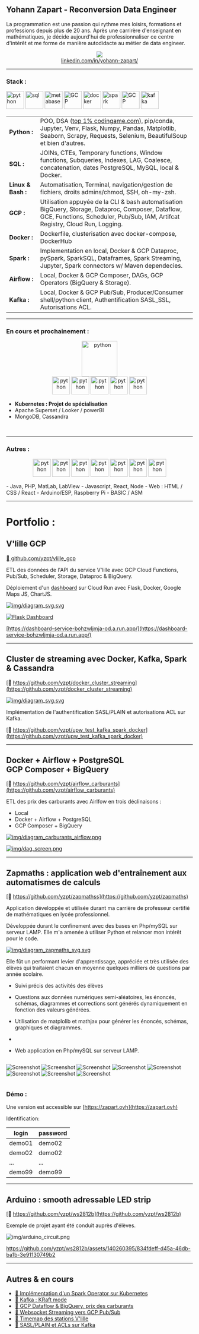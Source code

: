## Yohann Zapart - Reconversion Data Engineer 

La programmation est une passion qui rythme mes loisirs, formations et professions depuis plus de 20 ans. Après une carrirère d'enseignant en mathématiques, je décide aujourd'hui de professionnaliser ce centre d'intérêt et me forme de manière autodidacte au métier de data engineer.

<a href="https://www.linkedin.com/in/yohann-zapart/">
<p align="center">
<img src="https://upload.wikimedia.org/wikipedia/commons/8/81/LinkedIn_icon.svg"><br>linkedin.com/in/yohann-zapart/
</p>
</a>

<hr>

### Stack :

<img src="https://cdn.icon-icons.com/icons2/1508/PNG/512/python_104451.png" alt="python" style="width: 3rem;"/>
<img src="https://img.icons8.com/external-bearicons-blue-bearicons/512/external-SQL-file-extension-bearicons-blue-bearicons.png" alt="sql" style="width: 3rem;"/>
<img src="https://upload.wikimedia.org/wikipedia/commons/3/35/Tux.svg" alt="metabase" style="width: 3rem;"/>
<img src="https://www.sophos.com/sites/default/files/2022-02/googlecloud.png" alt="GCP" style="width: 3rem;"/>
<img src="https://img.icons8.com/color/512/docker.png" alt="docker" style="width: 3rem;"/>
<img src="https://ignos.blog/wp-content/uploads/2022/06/apachesparklogo-e1655475818894.png" alt="spark" style="width: 3rem;"/>
<img src="https://airflow.apache.org/docs/apache-airflow/1.10.6/_images/pin_large.png" alt="GCP" style="width: 3rem;"/>
<img src="img/kafka_logo.png" alt="kafka" style="width: 3rem;"/></td>

<table>
    <tbody>
        <tr>
            <td><strong>Python :</strong>
            <td>POO, DSA (<a href="https://www.codingame.com/profile/1931552bce1ef7afebc50c827e8d4b6a0342335" target="_blank">top 1% codingame.com</a>), pip/conda, Jupyter, Venv, Flask, Numpy, Pandas, Matplotlib, Seaborn, Scrapy, Requests, Selenium, BeautifulSoup et bien d'autres.</td>
        </tr>
        <tr>
            <td><strong>SQL :</strong></td>
            <td>JOINs, CTEs, Temporary functions, Window functions, Subqueries, Indexes, LAG, Coalesce, concatenation, dates PostgreSQL, MySQL, local & Docker.</td>
        </tr>
        <tr>
            <td><strong>Linux & Bash :</strong></td>
            <td>Automatisation, Terminal, navigation/gestion de fichiers, droits admins/chmod, SSH, oh-my-zsh.</td>
        </tr>
        <tr>
            <td><strong>GCP :</strong></td>
            <td>Utilisation appuyée de la CLI & bash automatisation BigQuery, Storage, Dataproc, Composer, Dataflow, GCE, Functions, Scheduler, Pub/Sub, IAM, Artifcat Registry, Cloud Run, Logging.</td>
        </tr>
        <tr>
            <td><strong>Docker :</strong></td>
            <td>Dockerfile, clusterisation avec docker-compose, DockerHub</td>
        </tr>
        <tr>
            <td><strong>Spark :</strong></td>
            <td>Implementation en local, Docker & GCP Dataproc, pySpark, SparkSQL, Dataframes, Spark Streaming, Jupyter, Spark connectors w/ Maven dependecies.</td>
        </tr>
        <tr>
            <td><strong>Airflow :</strong></td>
            <td>Local, Docker & GCP Composer, DAGs, GCP Operators (BigQuery & Storage).</td>
        </tr>
        <tr>
            <td><strong>Kafka :</strong></td>
            <td>Local, Docker & GCP Pub/Sub, Producer/Consumer shell/python client, Authentification SASL_SSL, Autorisations ACL.</td>
        </tr>
    </tbody>
</table>

<!-- <table>
    <tbody>
        <tr>
            <td><img src="https://cdn.icon-icons.com/icons2/1508/PNG/512/python_104451.png" alt="python" style="width: 3rem;"/></td>
            <td><strong>Python :</strong><br> POO, DSA (<a href="https://www.codingame.com/profile/1931552bce1ef7afebc50c827e8d4b6a0342335" target="_blank">top 1% codingame.com</a>), pip/conda, Jupyter, Venv, Flask, Numpy, Pandas, Matplotlib, Seaborn, Scrapy, Requests, Selenium, BeautifulSoup et bien d'autres.</td>
        </tr>
        <tr>
            <td><img src="https://img.icons8.com/external-bearicons-blue-bearicons/512/external-SQL-file-extension-bearicons-blue-bearicons.png" alt="sql" style="width: 3rem;"/></td>
            <td><strong>SQL :</strong><br> JOINs, CTEs, Temporary functions, Window functions, Subqueries, Indexes, LAG, Coalesce, concatenation, dates PostgreSQL, MySQL, local & Docker.</td>
        </tr>
        <tr>
            <td><img src="https://upload.wikimedia.org/wikipedia/commons/3/35/Tux.svg" alt="metabase" style="width: 3rem;"/></td>
            <td><strong>Linux/Bash/Shell :</strong><br> Automatisation, Terminal, navigation/gestion de fichiers, droits admins/chmod, SSH, oh-my-zsh.</td>
        </tr>
        <tr>
            <td><img src="https://www.sophos.com/sites/default/files/2022-02/googlecloud.png" alt="GCP" style="width: 3rem;"/></td>
            <td><strong>GCP :</strong><br> Utilisation appuyée de la CLI & bash automatisation BigQuery, Storage, Dataproc, Composer, Dataflow, GCE, Functions, Scheduler, Pub/Sub, IAM, Artifcat Registry, Cloud Run, Logging.</td>
        </tr>
        <tr>
            <td><img src="https://img.icons8.com/color/512/docker.png" alt="docker" style="width: 3rem;"/></td>
            <td><strong>Docker :</strong><br> Dockerfile, clusterisation avec docker-compose, DockerHub</td>
        </tr>
        <tr>
            <td><img src="https://ignos.blog/wp-content/uploads/2022/06/apachesparklogo-e1655475818894.png" alt="spark" style="width: 3rem;"/></td>
            <td><strong>Spark :</strong><br> Implementation en local, Docker & GCP Dataproc, pySpark, SparkSQL, Dataframes, Spark Streaming, Jupyter, Spark connectors w/ Maven dependecies.</td>
        </tr>
        <tr>
            <td><img src="https://airflow.apache.org/docs/apache-airflow/1.10.6/_images/pin_large.png" alt="GCP" style="width: 3rem;"/></td>
            <td><strong>Airflow :</strong><br> Local, Docker & GCP Composer, DAGs, GCP Operators (BigQuery & Storage).</td>
        </tr>
        <tr>
            <td><img src="img/kafka_logo.png" alt="kafka" style="width: 3rem;"/></td>
            <td><strong>Kafka :</strong><br> Local, Docker & GCP Pub/Sub, Producer/Consumer shell/python client, Authentification SASL_SSL, Autorisations ACL.</td>
        </tr>
    </tbody>
</table> -->

<hr>

### En cours et prochainement :

<p align="center">
<img src="https://upload.wikimedia.org/wikipedia/commons/3/39/Kubernetes_logo_without_workmark.svg" alt="python"  style="height: 6rem"/>
<br>
<img src="https://comptoir-du-libre.org/img/files/Softwares/Apache%20Superset/avatar/apache-superset.png" alt="python"  style="height: 3rem"/>
<img src="https://www.svgrepo.com/show/354012/looker-icon.svg" alt="python"  style="height: 3rem"/>
<img src="https://upload.wikimedia.org/wikipedia/commons/c/cf/New_Power_BI_Logo.svg" alt="python"  style="height: 3rem"/>
<img src="https://www.svgrepo.com/show/331488/mongodb.svg" alt="python"  style="height: 3rem"/>
<img src="https://upload.wikimedia.org/wikipedia/commons/5/5e/Cassandra_logo.svg" alt="python"  style="height: 3rem"/>

</p>

  - **Kubernetes : Projet de spécialisation**
  - Apache Superset / Looker / powerBI
  - MongoDB, Cassandra
<br>
<hr>

### Autres :
<p align="center">
<img src="https://upload.wikimedia.org/wikipedia/fr/2/2e/Java_Logo.svg" alt="python"  style="height: 3rem"/>
<img src="https://upload.wikimedia.org/wikipedia/commons/2/27/PHP-logo.svg" alt="python"  style="height: 3rem"/>
<!-- <br> -->
<img src="https://upload.wikimedia.org/wikipedia/commons/6/61/HTML5_logo_and_wordmark.svg" alt="python"  style="height: 3rem"/>
<img src="https://upload.wikimedia.org/wikipedia/commons/d/d5/CSS3_logo_and_wordmark.svg" alt="python"  style="height: 3rem"/>
<img src="https://upload.wikimedia.org/wikipedia/commons/b/ba/Javascript_badge.svg" alt="python"  style="height: 3rem"/>
<!-- <br> -->
<img src="https://upload.wikimedia.org/wikipedia/commons/a/a7/React-icon.svg" alt="python"  style="height: 3rem"/> 
<img src="https://upload.wikimedia.org/wikipedia/commons/d/d9/Node.js_logo.svg" alt="python"  style="height: 3rem"/>

</p>
  - Java, PHP, MatLab, LabView
  - Javascript, React, Node
  - Web : HTML / CSS / React
  - Arduino/ESP, Raspberry Pi
  - BASIC / ASM

<hr>

# Portfolio :

## V'lille GCP 

[:link: github.com/yzpt/vlille_gcp](https://github.com/yzpt/vlille_gcp)

ETL des données de l'API du service V'lille avec GCP
Cloud Functions, Pub/Sub, Scheduler, Storage, Dataproc & BigQuery.

Déploiement d'un [dashboard](https://dashboard-service-bohzwljmja-od.a.run.app/) sur Cloud Run avec Flask, Docker, Google Maps JS, ChartJS.

[![img/diagram_svg.svg](img/vlille_diagram.svg)](img/vlille_diagram.svg)


[![Flask Dashboard](img/vlille_dashboard.png)](https://dashboard-service-bohzwljmja-od.a.run.app/)

[https://dashboard-service-bohzwljmja-od.a.run.app/](https://dashboard-service-bohzwljmja-od.a.run.app/)

<hr>

## Cluster de streaming avec Docker, Kafka, Spark & Cassandra

[:link: https://github.com/yzpt/docker_cluster_streaming](https://github.com/yzpt/docker_cluster_streaming)


[![img/diagram_svg.svg](img/docker_streaming.png)](img/docker_streaming.png)

Implémentation de l'authentification SASL/PLAIN et autorisations ACL sur Kafka.

[:link: https://github.com/yzpt/upw_test_kafka_spark_docker](https://github.com/yzpt/upw_test_kafka_spark_docker)
  
<hr>

## Docker + Airflow + PostgreSQL <br> GCP Composer + BigQuery 

[:link: https://github.com/yzpt/airflow_carburants](https://github.com/yzpt/airflow_carburants)

ETL des prix des carburants avec Airlfow en trois déclinaisons :

* Local
* Docker + Airflow + PostgreSQL
* GCP Composer + BigQuery

[![img/diagram_carburants_airflow.png](img/diagram_carburants_airflow.png)](img/diagram_carburants_airflow.png)

[![img/dag_screen.png](img/dag_screen.png)](img/dag_screen.png)

<hr>

## Zapmaths : application web d'entraînement aux automatismes de calculs

[:link: https://github.com/yzpt/zapmathss](https://github.com/yzpt/zapmaths)

Application développée et utilisée durant ma carrière de professeur certifié de mathématiques en lycée professionnel.

Développée durant le confinement avec des bases en Php/mySQL sur serveur LAMP. Elle m'a amenée à utiliser Python et relancer mon intérêt pour le code.

[![img/diagram_zapmaths_svg.svg](img/diagram_zapmaths_svg.svg)](img/diagram_zapmaths_svg.svg)

Elle fût un performant levier d'apprentissage, appréciée et très utilisée des élèves qui traitaient chacun en moyenne quelques milliers de questions par année scolaire.

* Suivi précis des activités des élèves

* Questions aux données numériques semi-aléatoires, les énoncés, schémas, diagrammes et corrections sont générés  dynamiquement en fonction des valeurs générées.
  
* Utilisation de matplolib et mathjax pour générer les énoncés, schémas, graphiques et diagrammes.
* 
* Web application en Php/mySQL sur serveur LAMP.

<div style="display: flex; flex-wrap:wrap;">

![Screenshot](./img/screenshots/a.jpg)
![Screenshot](./img/screenshots/b.jpg)
![Screenshot](./img/screenshots/c.jpg)
![Screenshot](./img/screenshots/d.jpg)
![Screenshot](./img/screenshots/e.jpg)
![Screenshot](./img/screenshots/f.jpg)
![Screenshot](./img/screenshots/g.jpg)
![Screenshot](./img/screenshots/h.jpg)

</div>

### Démo :
Une version est accessible sur [https://zapart.ovh](https://zapart.ovh)

Identification:


| login | password |
|-------|----------|
| demo01 | demo02 |
| demo02 | demo02 |
| ... | ... |
| demo99 | demo99 |


<hr>

## Arduino : smooth adressable LED strip

[:link: https://github.com/yzpt/ws2812b](https://github.com/yzpt/ws2812b)

Exemple de projet ayant été conduit auprès d'élèves.

![img/arduino_circuit.png](img/arduino_circuit.png)

https://github.com/yzpt/ws2812b/assets/140260395/834fdeff-d45a-46db-ba1b-3e91130749b2

<hr>

## Autres & en cours

* [:link: Implémentation d'un Spark Operator sur Kubernetes](https://github.com/yzpt/spark_on_kubernetes)
* [:link: Kafka : KRaft mode](https://github.com/yzpt/kafka_kraft)
* [:link: GCP Dataflow & BigQuery, prix des carburants](https://github.com/yzpt/dataflow_carburants)
* [:link: Websocket Streaming vers GCP Pub/Sub](https://github.com/yzpt/websocket_to_gcp_pubsub)
* [:link: Timemap des stations V'lille](https://github.com/yzpt/timemap_vlille)
* [:link: SASL/PLAIN et ACLs sur Kafka](https://github.com/yzpt/upw_test_kafka_spark_docker)